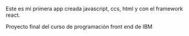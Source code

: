 Este es mi primera app creada javascript, ccs, html y con el framework react.

Proyecto final del curso de programación front end de IBM
